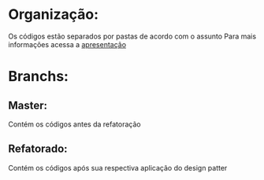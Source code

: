 # Organização:
Os códigos estão separados por pastas de acordo com o assunto
Para mais informações acessa a [apresentação](apresentacao-PPT.pdf)

# Branchs:
## Master:
  Contém os códigos antes da refatoração
## Refatorado:
  Contém os códigos após sua respectiva aplicação do design patter
